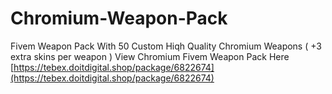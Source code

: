 # Chromium-Weapon-Pack
Fivem Weapon Pack With 50 Custom Hiqh Quality Chromium Weapons ( +3 extra skins per weapon )
View Chromium Fivem Weapon Pack Here [https://tebex.doitdigital.shop/package/6822674](https://tebex.doitdigital.shop/package/6822674)
